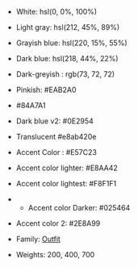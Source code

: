
- White: hsl(0, 0%, 100%)
- Light gray: hsl(212, 45%, 89%)
- Grayish blue: hsl(220, 15%, 55%)
- Dark blue: hsl(218, 44%, 22%)
- Dark-greyish : rgb(73, 72, 72)
- Pinkish: #EAB2A0
- #84A7A1
- Dark blue v2: #0E2954
- Translucent #e8ab420e
- Accent Color : #E57C23
- Accent color lighter: #E8AA42
- Accent color lightest: #F8F1F1
- - Accent color Darker: #025464
- Accent color 2: #2E8A99

- Family: [Outfit](https://fonts.google.com/specimen/Outfit)
- Weights: 200, 400, 700
